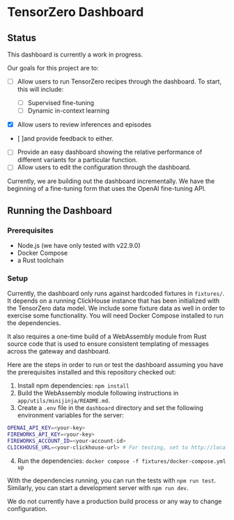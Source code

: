 # TensorZero Dashboard

## Status

This dashboard is currently a work in progress.

Our goals for this project are to:

- [ ] Allow users to run TensorZero recipes through the dashboard. To start, this will include:

  - [ ] Supervised fine-tuning
  - [ ] Dynamic in-context learning

- [x] Allow users to review inferences and episodes
- [ ]and provide feedback to either.
- [ ] Provide an easy dashboard showing the relative performance of different variants for a particular function.
- [ ] Allow users to edit the configuration through the dashboard.

Currently, we are building out the dashboard incrementally.
We have the beginning of a fine-tuning form that uses the OpenAI fine-tuning API.

## Running the Dashboard

### Prerequisites

- Node.js (we have only tested with v22.9.0)
- Docker Compose
- a Rust toolchain

### Setup

Currently, the dashboard only runs against hardcoded fixtures in `fixtures/`.
It depends on a running ClickHouse instance that has been initialized with the TensorZero data model.
We include some fixture data as well in order to exercise some functionality.
You will need Docker Compose installed to run the dependencies.

It also requires a one-time build of a WebAssembly module from Rust source code that is used to ensure consistent templating of messages across the gateway and dashboard.

Here are the steps in order to run or test the dashboard assuming you have the prerequisites installed and this repository checked out:

1. Install npm dependencies: `npm install`
2. Build the WebAssembly module following instructions in `app/utils/minijinja/README.md`.
3. Create a `.env` file in the `dashboard` directory and set the following environment variables for the server:

```bash
OPENAI_API_KEY=<your-key>
FIREWORKS_API_KEY=<your-key>
FIREWORKS_ACCOUNT_ID=<your-account-id>
CLICKHOUSE_URL=<your-clickhouse-url> # For testing, set to http://localhost:8123/tensorzero
```

4. Run the dependencies: `docker compose -f fixtures/docker-compose.yml up`

With the dependencies running, you can run the tests with `npm run test`.
Similarly, you can start a development server with `npm run dev`.

We do not currently have a production build process or any way to change configuration.
